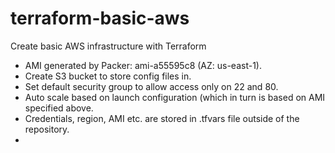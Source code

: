 # terraform-basic-aws
Create basic AWS infrastructure with Terraform


* AMI generated by Packer: ami-a55595c8 (AZ: us-east-1).
* Create S3 bucket to store config files in.
* Set default security group to allow access only on 22 and 80.
* Auto scale based on launch configuration (which in turn is 
  based on AMI specified above.
* Credentials, region, AMI etc. are stored in .tfvars file outside
  of the repository.
* 
